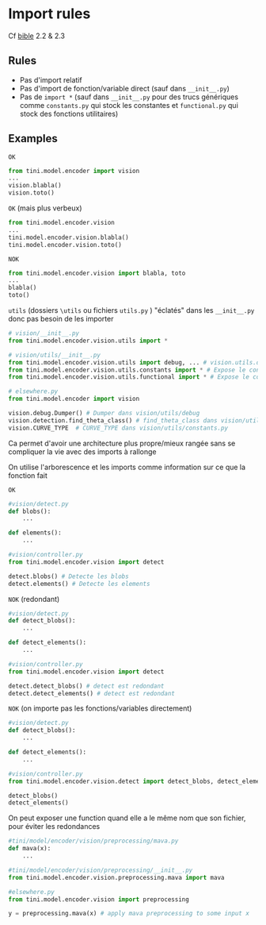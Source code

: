 # Import rules

Cf [bible](https://google.github.io/styleguide/pyguide.html#22-imports) 2.2 & 2.3

## Rules

- Pas d'import relatif
- Pas d'import de fonction/variable direct (sauf  dans `__init__.py`)
- Pas de `import *` (sauf  dans `__init__.py` pour des trucs génériques comme `constants.py` qui stock les constantes et `functional.py` qui stock des fonctions utilitaires)

## Examples

`OK`
```python
from tini.model.encoder import vision
...
vision.blabla()
vision.toto()
```
`OK` (mais plus verbeux)
```python
from tini.model.encoder.vision
...
tini.model.encoder.vision.blabla()
tini.model.encoder.vision.toto()
```

`NOK`
```python
from tini.model.encoder.vision import blabla, toto
...
blabla()
toto()
```


`utils` (dossiers `\utils` ou fichiers `utils.py` ) "éclatés" dans les `__init__.py` donc pas besoin de les importer
```python
# vision/__init__.py
from tini.model.encoder.vision.utils import *

# vision/utils/__init__.py
from tini.model.encoder.vision.utils import debug, ... # vision.utils.debug -> vision.debug
from tini.model.encoder.vision.utils.constants import * # Expose le contenu de constants.py
from tini.model.encoder.vision.utils.functional import * # Expose le contenu de functional.py

# elsewhere.py
from tini.model.encoder import vision

vision.debug.Dumper() # Dumper dans vision/utils/debug
vision.detection.find_theta_class() # find_theta_class dans vision/utils/detection
vision.CURVE_TYPE  # CURVE_TYPE dans vision/utils/constants.py
```

Ca permet d'avoir une architecture plus propre/mieux rangée sans se compliquer la vie avec des imports à rallonge


On utilise l'arborescence et les imports comme information sur ce que la fonction fait

`OK`
```python
#vision/detect.py
def blobs():
    ...

def elements():
    ...

#vision/controller.py
from tini.model.encoder.vision import detect

detect.blobs() # Detecte les blobs
detect.elements() # Detecte les elements
```
`NOK` (redondant)
```python
#vision/detect.py
def detect_blobs():
    ...

def detect_elements():
    ...

#vision/controller.py
from tini.model.encoder.vision import detect

detect.detect_blobs() # detect est redondant
detect.detect_elements() # detect est redondant
```

`NOK` (on importe pas les fonctions/variables directement)
```python
#vision/detect.py
def detect_blobs():
    ...

def detect_elements():
    ...

#vision/controller.py
from tini.model.encoder.vision.detect import detect_blobs, detect_elements

detect_blobs()
detect_elements()
```

On peut exposer une function quand elle a le même nom que son fichier, pour éviter les redondances

```python
#tini/model/encoder/vision/preprocessing/mava.py
def mava(x):
    ...

#tini/model/encoder/vision/preprocessing/__init__.py
from tini.model.encoder.vision.preprocessing.mava import mava

#elsewhere.py
from tini.model.encoder.vision import preprocessing

y = preprocessing.mava(x) # apply mava preprocessing to some input x
```